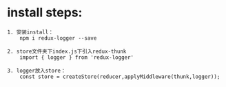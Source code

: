 
install steps:
===

```
1. 安装install：
    npm i redux-logger --save
```
```
2. store文件夹下index.js下引入redux-thunk
    import { logger } from 'redux-logger'
```
```
3. logger放入store：
    const store = createStore(reducer,applyMiddleware(thunk,logger));
```